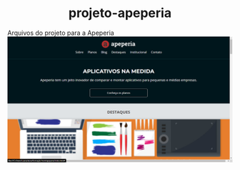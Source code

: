 <h1 align="center"> projeto-apeperia </h1>
Arquivos do projeto para a Apeperia
<img src="https://github.com/Luana2002/Apeperia/blob/main/apeperia/img/Captura%20de%20Tela%20(96).png" />
